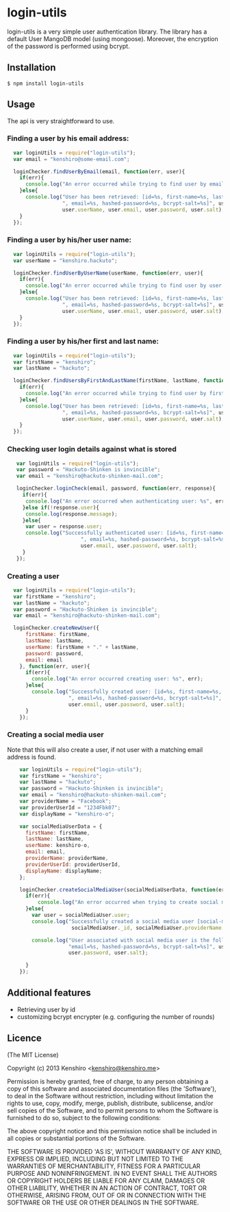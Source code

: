 # login-utils

  login-utils is a very simple user authentication library. The library has a default User MangoDB model (using mongoose).
Moreover, the encryption of the password is performed using bcrypt.

## Installation

    $ npm install login-utils

## Usage

  The api is very straightforward to use.

### Finding a user by his email address:

```js
  var loginUtils = require("login-utils");
  var email = "kenshiro@some-email.com";

  loginChecker.findUserByEmail(email, function(err, user){
    if(err){
      console.log("An error occurred while trying to find user by email: %s", err);
    }else{
      console.log("User has been retrieved: [id=%s, first-name=%s, last-name=%s, user-name=%s" +
                  ", email=%s, hashed-password=%s, bcrypt-salt=%s]", user._id, user.firstName, user.lastName,
                  user.userName, user.email, user.password, user.salt);
    }
  });

```

### Finding a user by his/her user name:

```js
  var loginUtils = require("login-utils");
  var userName = "kenshiro.hackuto";

  loginChecker.findUserByUserName(userName, function(err, user){
    if(err){
      console.log("An error occurred while trying to find user by user name: %s", err);
    }else{
      console.log("User has been retrieved: [id=%s, first-name=%s, last-name=%s, user-name=%s" +
                  ", email=%s, hashed-password=%s, bcrypt-salt=%s]", user._id, user.firstName, user.lastName,
                  user.userName, user.email, user.password, user.salt);
    }
  });

```


### Finding a user by his/her first and last name:

```js
  var loginUtils = require("login-utils");
  var firstName = "kenshiro";
  var lastName = "hackuto";

  loginChecker.findUsersByFirstAndLastName(firstName, lastName, function(err, user){
    if(err){
      console.log("An error occurred while trying to find user by first and last name: %s", err);
    }else{
      console.log("User has been retrieved: [id=%s, first-name=%s, last-name=%s, user-name=%s" +
                  ", email=%s, hashed-password=%s, bcrypt-salt=%s]", user._id, user.firstName, user.lastName,
                  user.userName, user.email, user.password, user.salt);
    }
  });

```




### Checking user login details against what is stored

```js
   var loginUtils = require("login-utils");
   var password = "Hackuto-Shinken is invincible";
   var email = "kenshiro@hackuto-shinken-mail.com";

   loginChecker.loginCheck(email, password, function(err, response){
     if(err){
      console.log("An error occurred when authenticating user: %s", err);
     }else if(!response.user){
      console.log(response.message);
     }else{
      var user = response.user;
      console.log("Successfully authenticated user: [id=%s, first-name=%s, last-name=%s, user-name=%s" +
                        ", email=%s, hashed-password=%s, bcrypt-salt=%s]", user._id, user.firstName, user.lastName, user.userName,
                        user.email, user.password, user.salt);
     }
   });

```

### Creating a user

```js
  var loginUtils = require("login-utils");
  var firstName = "kenshiro";
  var lastName = "hackuto";
  var password = "Hackuto-Shinken is invincible";
  var email = "kenshiro@hackuto-shinken-mail.com";

  loginChecker.createNewUser({
      firstName: firstName,
      lastName: lastName,
      userName: firstName + "." + lastName,
      password: password,
      email: email
    }, function(err, user){
      if(err){
        console.log("An error occurred creating user: %s", err);
      }else{
        console.log("Successfully created user: [id=%s, first-name=%s, last-name=%s, user-name=%s" +
                    ", email=%s, hashed-password=%s, bcrypt-salt=%s]", user._id, user.firstName, user.lastName, user.userName
                    user.email, user.password, user.salt);
      }
    });
```

### Creating a social media user
Note that this will also create a user, if not user with a matching email address is found.

```js
    var loginUtils = require("login-utils");
    var firstName = "kenshiro";
    var lastName = "hackuto";
    var password = "Hackuto-Shinken is invincible";
    var email = "kenshiro@hackuto-shinken-mail.com";
    var providerName = "Facebook";
    var providerUserId = "1234Fbk07";
    var displayName = "kenshiro-o";

    var socialMediaUserData = {
      firstName: firstName,
      lastName: lastName,
      userName: kenshiro-o,
      email: email,
      providerName: providerName,
      providerUserId: providerUserId,
      displayName: displayName;
    };

    loginChecker.createSocialMediaUser(socialMediaUserData, function(err, socialMediaUser){
      if(err){
          console.log("An error occurred when trying to create social media user [error=%s]", err);
      }else{
        var user = socialMediaUser.user;
        console.log("Successfully created a social media user [social-media-user-id=%s, provider-name=%s, provider-user-id=%s, display-name=%s]",
                     socialMediaUser._id, socialMediaUser.providerName, socialMediaUser.providerUserId, socialMediaUser.displayName);

        console.log("User associated with social media user is the following: [user-id=%s, first-name=%s, last-name=%s," +
                    "email=%s, hashed-password=%s, bcrypt-salt=%s]", user._id, user.firstName, user.lastName, user.email,
                    user.password, user.salt);

      }
    });

```




## Additional features
  - Retrieving user by id
  - customizing bcrypt encrypter (e.g. configuring the number of rounds)

## Licence

(The MIT License)

Copyright (c) 2013 Kenshiro &lt;kenshiro@kenshiro.me&gt;

Permission is hereby granted, free of charge, to any person obtaining
a copy of this software and associated documentation files (the
'Software'), to deal in the Software without restriction, including
without limitation the rights to use, copy, modify, merge, publish,
distribute, sublicense, and/or sell copies of the Software, and to
permit persons to whom the Software is furnished to do so, subject to
the following conditions:

The above copyright notice and this permission notice shall be
included in all copies or substantial portions of the Software.

THE SOFTWARE IS PROVIDED 'AS IS', WITHOUT WARRANTY OF ANY KIND,
EXPRESS OR IMPLIED, INCLUDING BUT NOT LIMITED TO THE WARRANTIES OF
MERCHANTABILITY, FITNESS FOR A PARTICULAR PURPOSE AND NONINFRINGEMENT.
IN NO EVENT SHALL THE AUTHORS OR COPYRIGHT HOLDERS BE LIABLE FOR ANY
CLAIM, DAMAGES OR OTHER LIABILITY, WHETHER IN AN ACTION OF CONTRACT,
TORT OR OTHERWISE, ARISING FROM, OUT OF OR IN CONNECTION WITH THE
SOFTWARE OR THE USE OR OTHER DEALINGS IN THE SOFTWARE.